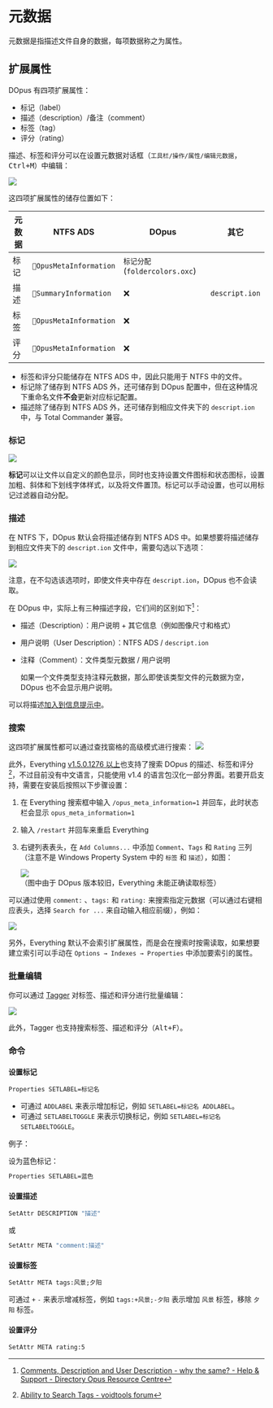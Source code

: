 # 元数据
元数据是指描述文件自身的数据，每项数据称之为属性。

## 扩展属性
DOpus 有四项扩展属性：
- 标记（label）
- 描述（description）/备注（comment）
- 标签（tag）
- 评分（rating）

描述、标签和评分可以在设置元数据对话框（`工具栏/操作/属性/编辑元数据`，<kbd><kbd>Ctrl</kbd>+<kbd>M</kbd></kbd>）中编辑：

![](images/设置元数据.png)

这四项扩展属性的储存位置如下：

元数据 | NTFS ADS | DOpus | 其它
--- | --- | --- | ---
标记 | `OpusMetaInformation` | `标记分配` (`foldercolors.oxc`)
描述 | `SummaryInformation` | ❌ | `descript.ion`
标签 | `OpusMetaInformation` | ❌
评分 | `OpusMetaInformation` | ❌

- 标签和评分只能储存在 NTFS ADS 中，因此只能用于 NTFS 中的文件。
- 标记除了储存到 NTFS ADS 外，还可储存到 DOpus 配置中，但在这种情况下重命名文件**不会**更新对应标记配置。
- 描述除了储存到 NTFS ADS 外，还可储存到相应文件夹下的 `descript.ion` 中，与 Total Commander 兼容。

### 标记
![](images/元数据/标记.png)

**标记**可以让文件以自定义的颜色显示，同时也支持设置文件图标和状态图标，设置加粗、斜体和下划线字体样式，以及将文件置顶。标记可以手动设置，也可以用标记过滤器自动分配。

### 描述
在 NTFS 下，DOpus 默认会将描述储存到 NTFS ADS 中。如果想要将描述储存到相应文件夹下的 `descript.ion` 文件中，需要勾选以下选项：

![](images/元数据/descript.ion.png)

注意，在不勾选该选项时，即使文件夹中存在 `descript.ion`，DOpus 也不会读取。

在 DOpus 中，实际上有三种描述字段，它们间的区别如下[^user-description]：
- 描述（Description）：用户说明 + 其它信息（例如图像尺寸和格式）
- 用户说明（User Description）：NTFS ADS / `descript.ion`
- 注释（Comment）：文件类型元数据 / 用户说明

  如果一个文件类型支持注释元数据，那么即使该类型文件的元数据为空，DOpus 也不会显示用户说明。

可以将描述[加入到信息提示中](../文件列表/信息提示.md#提示内容)。

### 搜索
这四项扩展属性都可以通过查找窗格的高级模式进行搜索：
![](images/元数据/查找.png)

此外，Everything [v1.5.0.1276 以上](https://www.voidtools.com/forum/viewtopic.php?f=12&t=9787)也支持了搜索 DOpus 的描述、标签和评分 [^everything]，不过目前没有中文语言，只能使用 v1.4 的语言包汉化一部分界面。若要开启支持，需要在安装后按照以下步骤设置：

1. 在 Everything 搜索框中输入 `/opus_meta_information=1` 并回车，此时状态栏会显示 `opus_meta_information=1`
2. 输入 `/restart` 并回车来重启 Everything
3. 右键列表表头，在 `Add Columns...` 中添加 `Comment`、`Tags` 和 `Rating` 三列（注意不是 Windows Property System 中的 `标签` 和 `描述`），如图：

   ![](images/元数据/Everything.png)  
   （图中由于 DOpus 版本较旧，Everything 未能正确读取标签）

可以通过使用 `comment:` 、`tags:` 和 `rating:` 来搜索指定元数据（可以通过右键相应表头，选择 `Search for ...` 来自动输入相应前缀），例如：

![](images/元数据/Everything-comment.png)

另外，Everything 默认不会索引扩展属性，而是会在搜索时按需读取，如果想要建立索引可以手动在 `Options → Indexes → Properties` 中添加要索引的属性。

[^everything]: [Ability to Search Tags - voidtools forum](https://www.voidtools.com/forum/viewtopic.php?f=4&t=9877)

### 批量编辑
你可以通过 [Tagger](https://resource.dopus.com/t/tagger3-for-dopus12/24248) 对标签、描述和评分进行批量编辑：

![](https://resource.dopus.com/uploads/default/original/2X/a/a584253eb7df77aee5584217fc1b0e563bd1734c.jpg)

此外，Tagger 也支持搜索标签、描述和评分（<kbd><kbd>Alt</kbd>+<kbd>F</kbd></kbd>）。

### 命令
#### 设置标记
```cmd
Properties SETLABEL=标记名
```
- 可通过 `ADDLABEL` 来表示增加标记，例如 `SETLABEL=标记名 ADDLABEL`。
- 可通过 `SETLABELTOGGLE` 来表示切换标记，例如 `SETLABEL=标记名 SETLABELTOGGLE`。

例子：

设为蓝色标记：
```cmd
Properties SETLABEL=蓝色
```

#### 设置描述
```cmd
SetAttr DESCRIPTION "描述"
```
或
```cmd
SetAttr META "comment:描述"
```

#### 设置标签
```cmd
SetAttr META tags:风景;夕阳
```
可通过 `+` `-` 来表示增减标签，例如 `tags:+风景;-夕阳` 表示增加 `风景` 标签，移除 `夕阳` 标签。

#### 设置评分
```cmd
SetAttr META rating:5
```


[^user-description]: [Comments, Description and User Description - why the same? - Help & Support - Directory Opus Resource Centre](https://resource.dopus.com/t/comments-description-and-user-description-why-the-same/20342?u=chaoses-ib)